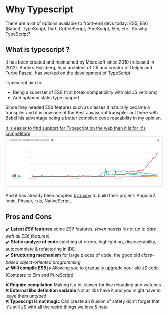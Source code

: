 # Why Typescript

There are a lot of options available to front-end devs today: ES5, ES6 (Babel), TypeScript, Dart, CoffeeScript, PureScript, Elm, etc.. So why TypeScript?

## What is typescript ?

It has been created and maintained by Microsoft since 2010 (released in 2012). Anders Hejlsberg, lead architect of C# and creator of Delphi and Turbo Pascal, has worked on the development of TypeScript.

Typescript aim to:
* Being a superset of ES6 (Not break compatibility with old JS versions)
* Add _optional_ static type support

Since they needed ES6 features such as classes it naturally became a transpiler and it is now one of the Best Javascript transpiler out there with [Babel](https://babeljs.io/) his advantage being a better compiled code readability in my opinion.

[It is easier to find support for Typescript on the web than it is for it's competitors](https://trends.google.com/trends/explore?cat=31&q=typescript,flow%20javascript,dart,Elm,babel)
<img src="./Capture.PNG"></img>

And it has already been adopted [by many](https://github.com/search?p=2&q=stars%3A%3E1+language%3ATypeScript&ref=searchresults&type=Repositories&utf8=%E2%9C%93) to build their project: Angular2, Ionic, Phaser, rxjs, NativeScript...

## Pros and Cons

✔️️ **Latest _ES6_ features** some _ES7_ features, _(even nodejs is not up to date with all ES6 features)_<br>
✔️️ **Static analyze of code** catching of errors, highlighting, discoverability, autocomplete & refactoring in IDE<br>
✔️️ **Structuring mechanism** for large pieces of code, the good old _class-based object-oriented programming_<br>
✔️️ **Will compile ES5 js** Allowing you to gradually upgrade your old JS code (Compare to Elm and PureScript)

❌ **Require compilation** Making it a bit slower for live reloading and watches<br>
❌ **External libs definition variable** Not all libs have it and you might have to leave them untyped<br>
❌ **Typescript is not magic** Can create an illusion of safety don't forget that it's still JS with all the weird things we love & hate<br>
